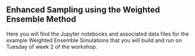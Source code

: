 ## Enhanced Sampling using the Weighted Ensemble Method

Here you will find the Jupyter notebooks and associated data files for the example
Weighted Ensemble Simulations that you will build and run on Tuesday of week 2  of the workshop.
